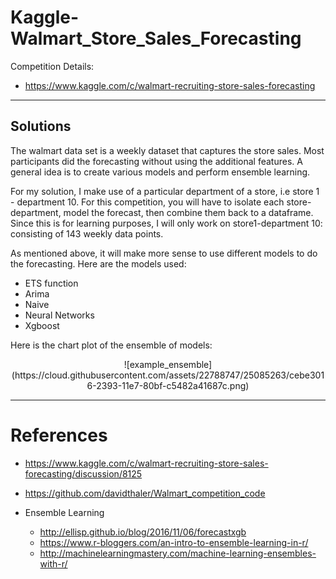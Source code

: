 # Kaggle-Walmart_Store_Sales_Forecasting

Competition Details:
* https://www.kaggle.com/c/walmart-recruiting-store-sales-forecasting


---

## Solutions
The walmart data set is a weekly dataset that captures the store sales. Most participants did the forecasting without using the additional features. A general idea is to create various models and perform ensemble learning. 

For my solution, I make use of a particular department of a store, i.e store 1 - department 10. For this competition, you will have to isolate each store-department, model the forecast, then combine them back to a dataframe. Since this is for learning purposes, I will only work on store1-department 10: consisting of 143 weekly data points. 

As mentioned above, it will make more sense to use different models to do the forecasting. Here are the models used: 

* ETS function 
* Arima 
* Naive 
* Neural Networks
* Xgboost 

Here is the chart plot of the ensemble of models: 

<p align="center">
![example_ensemble](https://cloud.githubusercontent.com/assets/22788747/25085263/cebe3016-2393-11e7-80bf-c5482a41687c.png)
</p>





---

# References 

* https://www.kaggle.com/c/walmart-recruiting-store-sales-forecasting/discussion/8125

* https://github.com/davidthaler/Walmart_competition_code

* Ensemble Learning
  + http://ellisp.github.io/blog/2016/11/06/forecastxgb
  + https://www.r-bloggers.com/an-intro-to-ensemble-learning-in-r/
  + http://machinelearningmastery.com/machine-learning-ensembles-with-r/
